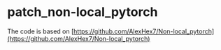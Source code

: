 # patch_non-local_pytorch
The code is based on [https://github.com/AlexHex7/Non-local_pytorch](https://github.com/AlexHex7/Non-local_pytorch)
